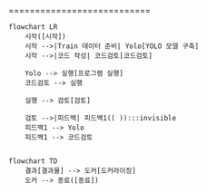 ===========================
```mermaid
flowchart LR
    시작([시작])
    시작 -->|Train 데이터 준비| Yolo[YOLO 모델 구축]
    시작 -->|코드 작성| 코드검토[코드검토]

    Yolo --> 실행[프로그램 실행]
    코드검토 --> 실행

    실행 --> 검토[검토]

    검토 -->|피드백| 피드백1(( )):::invisible
    피드백1 --> Yolo
    피드백1 --> 코드검토


```
```mermaid
flowchart TD
    결과[결과물] --> 도커[도커라이징]
    도커 --> 종료([종료])
```
